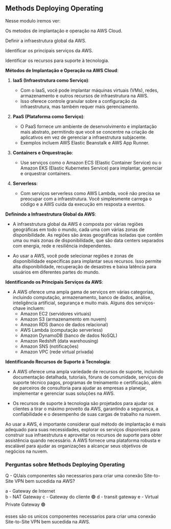 ## Methods Deploying Operating

Nesse modulo iremos ver:

Os metodos de implantação e operação na AWS Cloud.

Definir a infraestrutura global da AWS.

Identificar os principais serviços da AWS.

Identificar os recursos para suporte à tecnologia.


**Métodos de Implantação e Operação na AWS Cloud**:

1. **IaaS (Infraestrutura como Serviço)**:
   - Com o IaaS, você pode implantar máquinas virtuais (VMs), redes, armazenamento e outros recursos de infraestrutura na AWS.
   - Isso oferece controle granular sobre a configuração da infraestrutura, mas também requer mais gerenciamento.

2. **PaaS (Plataforma como Serviço)**:
   - O PaaS fornece um ambiente de desenvolvimento e implantação mais abstrato, permitindo que você se concentre na criação de aplicativos em vez de gerenciar a infraestrutura subjacente.
   - Exemplos incluem AWS Elastic Beanstalk e AWS App Runner.

3. **Containers e Orquestração**:
   - Use serviços como o Amazon ECS (Elastic Container Service) ou o Amazon EKS (Elastic Kubernetes Service) para implantar, gerenciar e orquestrar containers.

4. **Serverless**:
   - Com serviços serverless como AWS Lambda, você não precisa se preocupar com a infraestrutura. Você simplesmente carrega o código e a AWS cuida da execução em resposta a eventos.

**Definindo a Infraestrutura Global da AWS**:

- A infraestrutura global da AWS é composta por várias regiões geográficas em todo o mundo, cada uma com várias zonas de disponibilidade. As regiões são áreas geográficas isoladas que contêm uma ou mais zonas de disponibilidade, que são data centers separados com energia, rede e resiliência independentes.

- Ao usar a AWS, você pode selecionar regiões e zonas de disponibilidade específicas para implantar seus recursos. Isso permite alta disponibilidade, recuperação de desastres e baixa latência para usuários em diferentes partes do mundo.

**Identificando os Principais Serviços da AWS**:

- A AWS oferece uma ampla gama de serviços em várias categorias, incluindo computação, armazenamento, banco de dados, análise, inteligência artificial, segurança e muito mais. Alguns dos serviços-chave incluem:
  - Amazon EC2 (servidores virtuais)
  - Amazon S3 (armazenamento em nuvem)
  - Amazon RDS (banco de dados relacional)
  - AWS Lambda (computação serverless)
  - Amazon DynamoDB (banco de dados NoSQL)
  - Amazon Redshift (data warehousing)
  - Amazon SNS (notificações)
  - Amazon VPC (rede virtual privada)

**Identificando Recursos de Suporte à Tecnologia**:

- A AWS oferece uma ampla variedade de recursos de suporte, incluindo documentação detalhada, tutoriais, fóruns de comunidade, serviços de suporte técnico pagos, programas de treinamento e certificação, além de parceiros de consultoria para ajudar as empresas a planejar, implementar e gerenciar suas soluções na AWS.

- Os recursos de suporte à tecnologia são projetados para ajudar os clientes a tirar o máximo proveito da AWS, garantindo a segurança, a confiabilidade e o desempenho de suas cargas de trabalho na nuvem.

Ao usar a AWS, é importante considerar qual método de implantação é mais adequado para suas necessidades, explorar os serviços disponíveis para construir sua infraestrutura e aproveitar os recursos de suporte para obter assistência quando necessário. A AWS fornece uma plataforma robusta e escalável para ajudar as organizações a alcançar seus objetivos de negócios na nuvem.

### Perguntas sobre Methods Deploying Operating

Q - QUais componentes são necessarios para criar uma conexão Site-to-Site VPN bem sucedida na AWS?

a - Gateway de Internet   
b - NAT Gateway
c - Gateway do cliente 🟢
d - transit gateway
e - Virtual Private Gateway 🟢

esses são os unicos componentes necessarios para criar uma conexão Site-to-Site VPN bem sucedida na AWS.